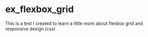 # ex_flexbox_grid
This is a test I created to learn a little more about flexbox grid and responsive design (css)
